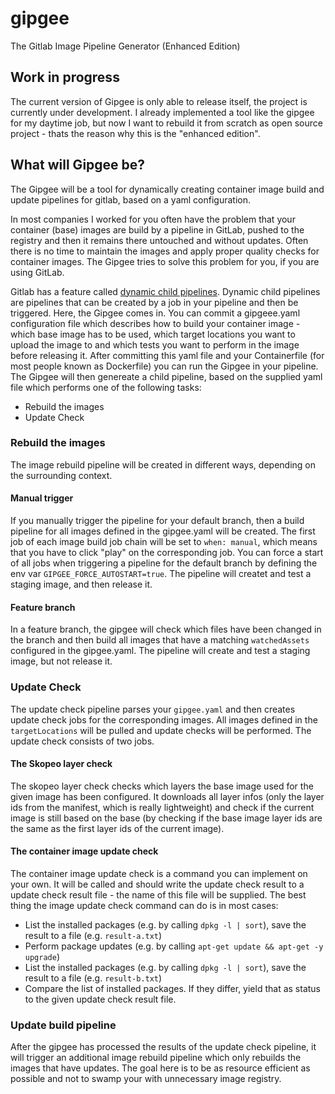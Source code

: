 # gipgee

The Gitlab Image Pipeline Generator (Enhanced Edition)

## Work in progress
The current version of Gipgee is only able to release itself, the project is currently under development. I already implemented a tool like the gipgee for my daytime job, but now I want to rebuild it from scratch as open source project - thats the reason why this is the "enhanced edition".

## What will Gipgee be?
The Gipgee will be a tool for dynamically creating container image build and update pipelines for gitlab, based on a yaml configuration.

In most companies I worked for you often have the problem that your container (base) images are build by a pipeline in GitLab, pushed to the registry and then it remains there untouched and without updates. Often there is no time to maintain the images and apply proper quality checks for container images. The Gipgee tries to solve this problem for you, if you are using GitLab.

Gitlab has a feature called [dynamic child pipelines](https://docs.gitlab.com/ee/ci/pipelines/parent_child_pipelines.html#dynamic-child-pipelines). Dynamic child pipelines are pipelines that can be created by a job in your pipeline and then be triggered. Here, the Gipgee comes in. You can commit a gipgeee.yaml configuration file which describes how to build your container image - which base image has to be used, which target locations you want to upload the image to and which tests you want to perform in the image before releasing it. After committing this yaml file and your Containerfile (for most people known as Dockerfile) you can run the Gipgee in your pipeline. The Gipgee will then genereate a child pipeline, based on the supplied yaml file which performs one of the following tasks:
* Rebuild the images
* Update Check

### Rebuild the images
The image rebuild pipeline will be created in different ways, depending on the surrounding context. 
#### Manual trigger
If you manually trigger the pipeline for your default branch, then a build pipeline for all images defined in the gipgee.yaml will be created. The first job of each image build job chain will be set to `when: manual`, which means that you have to click "play" on the corresponding job.
You can force a start of all jobs when triggering a pipeline for the default branch by defining the env var `GIPGEE_FORCE_AUTOSTART=true`. The pipeline will createt and test a staging image, and then release it.
#### Feature branch
In a feature branch, the gipgee will check which files have been changed in the branch and then build all images that have a matching `watchedAssets` configured in the gipgee.yaml. The pipeline will create and test a staging image, but not release it.

### Update Check
The update check pipeline parses your `gipgee.yaml` and then creates update check jobs for the corresponding images. All images defined in the `targetLocations` will be pulled and update checks will be performed. The update check consists of two jobs.
#### The Skopeo layer check
The skopeo layer check checks which layers the base image used for the given image has been configured. It downloads all layer infos (only the layer ids from the manifest, which is really lightweight) and check if the current image is still based on the base (by checking if the base image layer ids are the same as the first layer ids of the current image). 

#### The container image update check
The container image update check is a command you can implement on your own. It will be called and should write the update check result to a update check result file - the name of this file will be supplied.
The best thing the image update check command can do is in most cases:

* List the installed packages (e.g. by calling `dpkg -l | sort`), save the result to a file (e.g. `result-a.txt`)
* Perform package updates (e.g. by calling `apt-get update && apt-get -y upgrade`)
* List the installed packages (e.g. by calling `dpkg -l | sort`), save the result to a file (e.g. `result-b.txt`)
* Compare the list of installed packages. If they differ, yield that as status to the given update check result file.


### Update build pipeline
After the gipgee has processed the results of the update check pipeline, it will trigger an additional image rebuild pipeline which
only rebuilds the images that have updates. The goal here is to be as resource efficient as possible and not to swamp your with unnecessary image registry.

